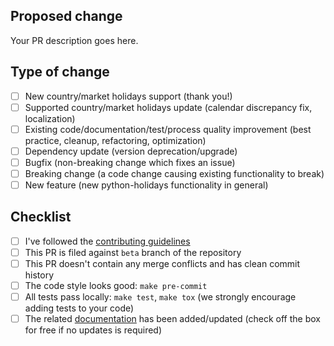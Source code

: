 <!--
  Thanks for contributing to python-holidays!
-->

## Proposed change

<!--
  Describe the big picture of your changes.
  Don't forget to link your PR to an existing issue if any.
-->

Your PR description goes here.

## Type of change

<!--
  Type of change you want to introduce. Please, check one (1) box only!
  If your PR requires multiple boxes to be checked, most likely it needs to
  be split into multiple PRs.
-->

- [ ] New country/market holidays support (thank you!)
- [ ] Supported country/market holidays update (calendar discrepancy fix, localization)
- [ ] Existing code/documentation/test/process quality improvement (best practice, cleanup, refactoring, optimization)
- [ ] Dependency update (version deprecation/upgrade)
- [ ] Bugfix (non-breaking change which fixes an issue)
- [ ] Breaking change (a code change causing existing functionality to break)
- [ ] New feature (new python-holidays functionality in general)

## Checklist

<!--
  Put an `x` in the boxes that apply. You can change them after PR is created.
-->

- [ ] I've followed the [contributing guidelines][contributing-guidelines]
- [ ] This PR is filed against `beta` branch of the repository
- [ ] This PR doesn't contain any merge conflicts and has clean commit history
- [ ] The code style looks good: `make pre-commit`
- [ ] All tests pass locally: `make test`, `make tox` (we strongly encourage adding tests to your code)
- [ ] The related [documentation][docs] has been added/updated (check off the box for free if no updates is required)

<!--
  Thanks again for your contribution!
-->

[contributing-guidelines]: https://github.com/dr-prodigy/python-holidays/blob/beta/CONTRIBUTING.rst
[docs]: https://github.com/dr-prodigy/python-holidays/tree/beta/docs/source
